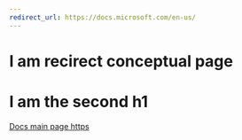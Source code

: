 ```yaml
---
redirect_url: https://docs.microsoft.com/en-us/
---
```


# I am recirect conceptual page
# I am the second h1
[Docs main page https](https://docs.microsoft.com/en-us/)
